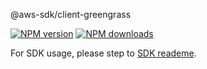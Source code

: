 @aws-sdk/client-greengrass

[![NPM version](https://img.shields.io/npm/v/@aws-sdk/client-greengrass/beta.svg)](https://www.npmjs.com/package/@aws-sdk/client-greengrass)
[![NPM downloads](https://img.shields.io/npm/dm/@aws-sdk/client-greengrass.svg)](https://www.npmjs.com/package/@aws-sdk/client-greengrass)

For SDK usage, please step to [SDK reademe](https://github.com/aws/aws-sdk-js-v3).

